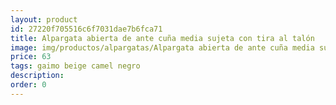 ```yaml
---
layout: product
id: 27220f705516c6f7031dae7b6fca71
title: Alpargata abierta de ante cuña media sujeta con tira al talón
image: img/productos/alpargatas/Alpargata abierta de ante cuña media sujeta con tira al talón=63=gaimo beige camel negro.webp
price: 63
tags: gaimo beige camel negro
description: 
order: 0
---
```

